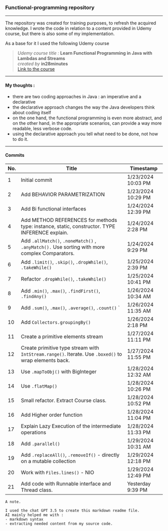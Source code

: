 ### Functional-programming repository
___

The repository was created for training purposes, to refresh the acquired knowledge.
I wrote the code in relation to a content provided in Udemy course, but there is also some of my implementation.

As a base for it I used the following Udemy course
> *Udemy course title :*  **Learn Functional Programming in Java with Lambdas and Streams**   
> *created by* **in28minutes**    
> [Link to the course](https://www.udemy.com/course/functional-programming-with-java "Nice content for a start.")
___
#### My thoughts :
- there are two coding approaches in Java : an imperative and a declarative
- the declarative approach changes the way the Java developers think about coding itself
- on the one hand, the functional programming is even more abstract, and on the other hand, in the appropriate scenarios, can provide a way more readable, less verbose code.
- using the declarative approach you tell what need to be done, not how to do it.
___


#### Commits 
| No. | Title                                                                                                 | Timestamp            |
|-----|-------------------------------------------------------------------------------------------------------|----------------------|
| 1   | Initial commit                                                                                        | 1/23/2024 10:03 PM  |
| 2   | Add BEHAVIOR PARAMETRIZATION                                                                          | 1/23/2024 10:29 PM  |
| 3   | Add Bi functional interfaces                                                                          | 1/24/2024 12:39 PM  |
| 4   | Add METHOD REFERENCES for methods type: instance, static, constructor. TYPE INFERENCE explain.        | 1/24/2024 2:28 PM   |
| 5   | Add `.allMatch()`, `.noneMatch()` , `.anyMatch().` Use sorting with more complex Comparators.         | 1/24/2024 9:29 PM   |
| 6   | Add `.limit()`, `.skip()`, `.dropWhile()`, `.takeWhile()`                                             | 1/25/2024 2:39 PM   |
| 7   | Refactor `.dropWhile()`, `.takeWhile()`                                                               | 1/25/2024 10:41 PM  |
| 8   | Add `.min()`, `.max()`, `.findFirst()`, `.findAny()   `                                               | 1/26/2024 10:34 AM  |
| 9   | Add `.sum()`, `.max()`, `.average()`, `.count()` `                                                    | 1/26/2024 11:35 AM  |
| 10  | Add `Collectors.groupingBy()   `                                                                      | 1/26/2024 2:18 PM   |
| 11  | Create a primitive elements stream                                                                    | 1/27/2024 11:11 PM  |
| 12  | Create primitive type stream with `IntStream.range()`. Iterate. Use `.boxed()` to wrap elements back. | 1/27/2024 11:55 PM  |
| 13  | Use `.mapToObj()` with BigInteger                                                                     | 1/28/2024 12:32 AM  |
| 14  | Use `.flatMap()  `                                                                                    | 1/28/2024 10:26 PM  |
| 15  | Small refactor. Extract Course class.                                                                 | 1/28/2024 10:52 PM  |
| 16  | Add Higher order function                                                                             | 1/28/2024 11:04 PM  |
| 17  | Explain Lazy Execution of the intermediate operations                                                 | 1/28/2024 11:33 PM  |
| 18  | Add `.parallel()     `                                                                                | 1/29/2024 10:31 AM  |
| 19  | Add `.replaceAll()`, `.removeIf()` - directly on a mutable collection                                 | 1/29/2024 12:18 PM  |
| 20  | Work with `Files.lines()` - NIO                                                                       | 1/29/2024 12:49 PM  |
| 21  | Add code with Runnable interface and Thread class.                                                    | Yesterday 9:39 PM   |

~~~
A note. 

I used the chat GPT 3.5 to create this markdown readme file.
AI mainly helped me with :
- markdown syntax 
- extracting needed content from my source code.
~~~
